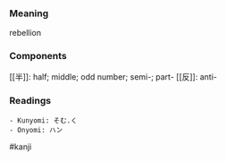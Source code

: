 ### Meaning

rebellion

### Components

[[半]]: half; middle; odd number; semi-; part- [[反]]: anti-

### Readings

```
- Kunyomi: そむ.く
- Onyomi: ハン
```

#kanji